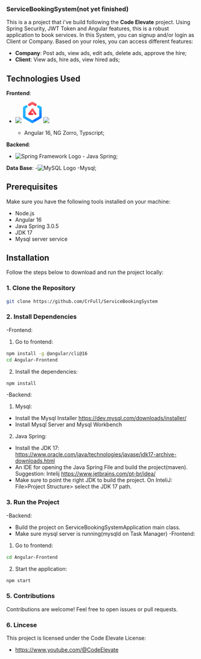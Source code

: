 ### ServiceBookingSystem(not yet finished)

This is a a project that i've build following the **Code Elevate** project. Using Spring Security, JWT Token and Angular features, this is a robust application to book services. In this System, you can signup and/or login as Client or Company. Based on your roles, you can access different features: 

- **Company**:  Post ads, view ads, edit ads, delete ads, approve the hire;
- **Client**:   View ads, hire ads, view hired ads;

## Technologies Used

**Frontend**:
  - <img src="https://img.shields.io/badge/Angular-DD0031?style=for-the-badge&logo=angular&logoColor=white" width="100" />  <img src="https://github.com/NG-ZORRO/ng-zorro-antd/blob/master/logo.svg" width="50" />  <img src="https://raw.githubusercontent.com/remojansen/logo.ts/master/ts.png" width="50" />

       - Angular 16, NG Zorro, Typscript;
    
**Backend**:
  - <img src="https://cdn.jsdelivr.net/gh/devicons/devicon/icons/spring/spring-original.svg" alt="Spring Framework Logo" width="50" />
    - Java Spring;
  
**Data Base**:
-<img src="https://cdn.jsdelivr.net/gh/devicons/devicon/icons/mysql/mysql-original.svg" alt="MySQL Logo" width="50" />
  -Mysql;

## Prerequisites

Make sure you have the following tools installed on your machine:

- Node.js
- Angular 16
- Java Spring 3.0.5
- JDK 17
- Mysql server service

## Installation

Follow the steps below to download and run the project locally:

### 1. Clone the Repository

```bash
git clone https://github.com/CrFull/ServiceBookingSystem
```
### 2. Install Dependencies
-Frontend:
 1. Go to frontend:
```bash
npm install -g @angular/cli@16
cd Angular-Frontend
```
 2. Install the dependencies:
```bash
npm install
```
-Backend:
 1. Mysql:
   - Install the Mysql Installer https://dev.mysql.com/downloads/installer/
   - Install Mysql Server and Mysql Workbench
    
 2. Java Spring:
   - Install the JDK 17: https://www.oracle.com/java/technologies/javase/jdk17-archive-downloads.html
   - An IDE for opening the Java Spring File and build the project(maven). Suggestion: Intelij https://www.jetbrains.com/pt-br/idea/
   - Make sure to point the right JDK to build the project. On InteliJ: File>Project Structure> select the JDK 17 path.

### 3. Run the Project
-Backend:
  - Build the project on ServiceBookingSystemApplication main class.
  - Make sure mysql server is running(mysqld on Task Manager)
-Frontend:
  1. Go to frontend:
```bash
cd Angular-Frontend
```
  2. Start the application:
```bash
npm start
```
### 5. Contributions
Contributions are welcome! Feel free to open issues or pull requests.


### 6. Lincese 
This project is licensed under the Code Elevate License: 
- https://www.youtube.com/@CodeElevate



